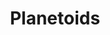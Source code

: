 ---
title: Planetoids
order: 6
custom_url: /planetoids/
description: An Asteroids inspired game, rocks are sliced along the laser
---